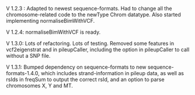 V 1.2.3 : Adapted to newest sequence-formats. Had to change all the chromosome-related code to the newType Chrom datatype. Also started implementing normaliseBimWithVCF.

V 1.2.4: normaliseBimWithVCF is ready.

V 1.3.0: Lots of refactoring. Lots of testing. Removed some features in vcf2eigenstrat and in pileupCaller, including
         the option in pileupCaller to call without a SNP file.

V 1.3.1: Bumped dependency on sequence-formats to new sequence-formats-1.4.0, which includes strand-information in pileup data, as well as 
         rsIds in freqSum to output the correct rsId, and an option to parse chromosomes X, Y and MT.